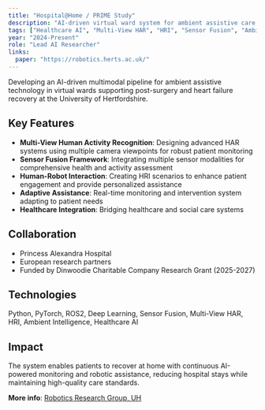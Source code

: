 ```yaml
---
title: "Hospital@Home / PRIME Study"
description: "AI-driven virtual ward system for ambient assistive care with multimodal patient monitoring"
tags: ["Healthcare AI", "Multi-View HAR", "HRI", "Sensor Fusion", "Ambient Intelligence", "Deep Learning"]
year: "2024-Present"
role: "Lead AI Researcher"
links:
  paper: "https://robotics.herts.ac.uk/"
---
```


Developing an AI-driven multimodal pipeline for ambient assistive technology in virtual wards supporting post-surgery and heart failure recovery at the University of Hertfordshire.

## Key Features

- **Multi-View Human Activity Recognition**: Designing advanced HAR systems using multiple camera viewpoints for robust patient monitoring
- **Sensor Fusion Framework**: Integrating multiple sensor modalities for comprehensive health and activity assessment
- **Human-Robot Interaction**: Creating HRI scenarios to enhance patient engagement and provide personalized assistance
- **Adaptive Assistance**: Real-time monitoring and intervention system adapting to patient needs
- **Healthcare Integration**: Bridging healthcare and social care systems

## Collaboration

- Princess Alexandra Hospital
- European research partners
- Funded by Dinwoodie Charitable Company Research Grant (2025-2027)

## Technologies

Python, PyTorch, ROS2, Deep Learning, Sensor Fusion, Multi-View HAR, HRI, Ambient Intelligence, Healthcare AI

## Impact

The system enables patients to recover at home with continuous AI-powered monitoring and robotic assistance, reducing hospital stays while maintaining high-quality care standards.

**More info**: [Robotics Research Group, UH](https://robotics.herts.ac.uk/)

